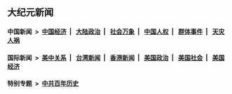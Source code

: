 ## 大纪元新闻

#### 中国新闻 &nbsp;>&nbsp; [中国经济](indexes/ncid283/README.md?04090845) &nbsp;| &nbsp; [大陆政治](indexes/ncid277/README.md?04090845) &nbsp;| &nbsp; [社会万象](indexes/ncid282/README.md?04090845) &nbsp;| &nbsp; [中国人权](indexes/ncid278/README.md?04090845) &nbsp;| &nbsp; [群体事件](indexes/ncid279/README.md?04090845) &nbsp;| &nbsp; [天灾人祸](indexes/ncid280/README.md?04090845)

#### 国际新闻 &nbsp;>&nbsp; [美中关系](indexes/nf1412576/README.md?04090845) &nbsp;| &nbsp; [台湾新闻](indexes/ncid1349361/README.md?04090845) &nbsp;| &nbsp; [香港新闻](indexes/ncid1349362/README.md?04090845) &nbsp;| &nbsp; [美国政治](indexes/ncid1078159/README.md?04090845) &nbsp;| &nbsp; [美国社会](indexes/ncid1078160/README.md?04090845) &nbsp;| &nbsp; [美国经济](indexes/ncid1078158/README.md?04090845)

#### 特别专题 &nbsp;>&nbsp; [中共百年历史](https://github.com/epoch-news/epoch-special/blob/master/README.md?04090845)  
